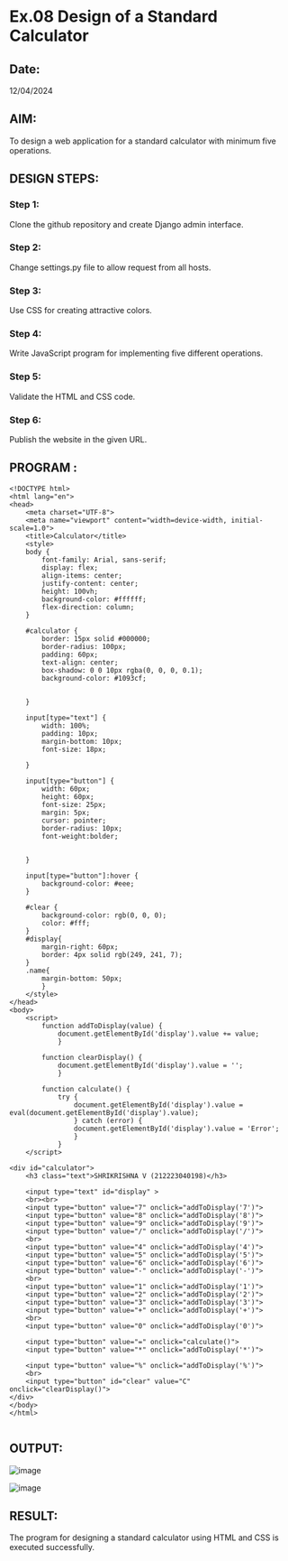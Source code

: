 # Ex.08 Design of a Standard Calculator
## Date:
12/04/2024
## AIM:
To design a web application for a standard calculator with minimum five operations.

## DESIGN STEPS:

### Step 1:
Clone the github repository and create Django admin interface.

### Step 2:
Change settings.py file to allow request from all hosts.

### Step 3:
Use CSS for creating attractive colors.

### Step 4:
Write JavaScript program for implementing five different operations.

### Step 5:
Validate the HTML and CSS code.

### Step 6:
Publish the website in the given URL.

## PROGRAM :

```
<!DOCTYPE html>
<html lang="en">
<head>
    <meta charset="UTF-8">
    <meta name="viewport" content="width=device-width, initial-scale=1.0">
    <title>Calculator</title>
    <style>
    body {
        font-family: Arial, sans-serif;
        display: flex;
        align-items: center;
        justify-content: center;
        height: 100vh;
        background-color: #ffffff;
        flex-direction: column;
    }

    #calculator {
        border: 15px solid #000000;
        border-radius: 100px;
        padding: 60px;
        text-align: center;
        box-shadow: 0 0 10px rgba(0, 0, 0, 0.1);
        background-color: #1093cf;


    }

    input[type="text"] {
        width: 100%;
        padding: 10px;
        margin-bottom: 10px;
        font-size: 18px;
    
    }

    input[type="button"] {
        width: 60px;
        height: 60px;
        font-size: 25px;
        margin: 5px;
        cursor: pointer;
        border-radius: 10px;
        font-weight:bolder;
        

    }

    input[type="button"]:hover {
        background-color: #eee;
    }

    #clear {
        background-color: rgb(0, 0, 0);
        color: #fff;
    }
    #display{
        margin-right: 60px;
        border: 4px solid rgb(249, 241, 7);
    }
    .name{
        margin-bottom: 50px;
        }
    </style>
</head>
<body>
    <script>
        function addToDisplay(value) {
            document.getElementById('display').value += value;
            }

        function clearDisplay() {
            document.getElementById('display').value = '';
            }

        function calculate() {
            try {
                document.getElementById('display').value = eval(document.getElementById('display').value);
                } catch (error) {
                document.getElementById('display').value = 'Error';
                }
            }   
    </script>

<div id="calculator">
    <h3 class="text">SHRIKRISHNA V (212223040198)</h3>
   
    <input type="text" id="display" >
    <br><br>
    <input type="button" value="7" onclick="addToDisplay('7')">
    <input type="button" value="8" onclick="addToDisplay('8')">
    <input type="button" value="9" onclick="addToDisplay('9')">
    <input type="button" value="/" onclick="addToDisplay('/')">
    <br>
    <input type="button" value="4" onclick="addToDisplay('4')">
    <input type="button" value="5" onclick="addToDisplay('5')">
    <input type="button" value="6" onclick="addToDisplay('6')">
    <input type="button" value="-" onclick="addToDisplay('-')">
    <br>
    <input type="button" value="1" onclick="addToDisplay('1')">
    <input type="button" value="2" onclick="addToDisplay('2')">
    <input type="button" value="3" onclick="addToDisplay('3')">
    <input type="button" value="+" onclick="addToDisplay('+')">
    <br>
    <input type="button" value="0" onclick="addToDisplay('0')">
    
    <input type="button" value="=" onclick="calculate()">
    <input type="button" value="*" onclick="addToDisplay('*')">
   
    <input type="button" value="%" onclick="addToDisplay('%')">
    <br>
    <input type="button" id="clear" value="C" onclick="clearDisplay()">
</div>
</body>
</html>


```

## OUTPUT:
![image](https://github.com/Wkrish28/Calc/assets/144295230/153ff0c1-de02-4598-be8d-63e0d78dec10)

![image](https://github.com/Wkrish28/Calc/assets/144295230/0abc5f64-aa7c-4501-8e80-3ffb68a9ce83)


## RESULT:
The program for designing a standard calculator using HTML and CSS is executed successfully.
